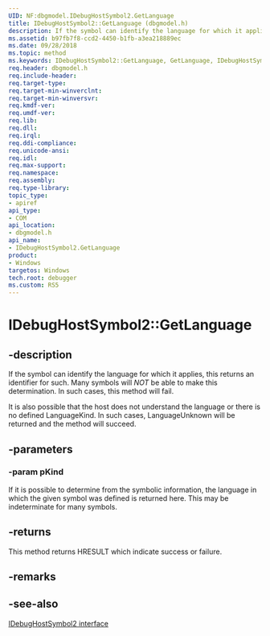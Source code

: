 ```yaml
---
UID: NF:dbgmodel.IDebugHostSymbol2.GetLanguage
title: IDebugHostSymbol2::GetLanguage (dbgmodel.h)
description: If the symbol can identify the language for which it applies, this returns an identifier for such. 
ms.assetid: b97fb7f8-ccd2-4450-b1fb-a3ea218889ec
ms.date: 09/28/2018
ms.topic: method
ms.keywords: IDebugHostSymbol2::GetLanguage, GetLanguage, IDebugHostSymbol2.GetLanguage, IDebugHostSymbol2::GetLanguage, IDebugHostSymbol2.GetLanguage
req.header: dbgmodel.h
req.include-header:
req.target-type:
req.target-min-winverclnt:
req.target-min-winversvr:
req.kmdf-ver:
req.umdf-ver:
req.lib:
req.dll:
req.irql: 
req.ddi-compliance:
req.unicode-ansi:
req.idl:
req.max-support:
req.namespace:
req.assembly:
req.type-library: 
topic_type: 
- apiref
api_type: 
- COM
api_location: 
- dbgmodel.h
api_name: 
- IDebugHostSymbol2.GetLanguage
product:
- Windows
targetos: Windows
tech.root: debugger
ms.custom: RS5
---
```


# IDebugHostSymbol2::GetLanguage

## -description

If the symbol can identify the language for which it applies, this returns an identifier for such. Many symbols will *NOT* be able to make this determination.  In such cases, this method will fail.

It is also possible that the host does not understand the language or there is no defined LanguageKind. In such cases, LanguageUnknown will be returned and the method will succeed.

## -parameters

### -param pKind
If it is possible to determine from the symbolic information, the language in which the given symbol was defined is returned here.  This may be indeterminate for many symbols.

## -returns
This method returns HRESULT which indicate success or failure.

## -remarks

## -see-also

[IDebugHostSymbol2 interface](nn-dbgmodel-idebughostsymbol2.md)

